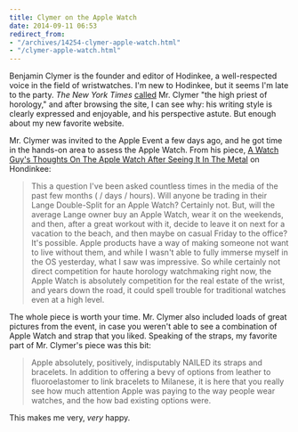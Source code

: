```yaml
---
title: Clymer on the Apple Watch
date: 2014-09-11 06:53
redirect_from:
- "/archives/14254-clymer-apple-watch.html"
- "/clymer-apple-watch.html"
---
```



Benjamin Clymer is the founder and editor of Hodinkee, a well-respected voice in the field of wristwatches. I'm new to Hodinkee, but it seems I'm late to the party. _The New York Times_ [called](http://www.nytimes.com/2013/12/22/fashion/Hodinkee-Wristwatches-Benjamin-Clymer.html) Mr. Clymer "the high priest of horology," and after browsing the site, I can see why: his writing style is clearly expressed and enjoyable, and his perspective astute. But enough about my new favorite website.

Mr. Clymer was invited to the Apple Event a few days ago, and he got time in the hands-on area to assess the Apple Watch.    From his piece, [A Watch Guy's Thoughts On The Apple Watch After Seeing It In The Metal](http://www.hodinkee.com/blog/hodinkee-apple-watch-review) on Hondinkee:

> This a question I've been asked countless times in the media of the past few months ( / days / hours). Will anyone be trading in their Lange Double-Split for an Apple Watch? Certainly not. But, will the average Lange owner buy an Apple Watch, wear it on the weekends, and then, after a great workout with it, decide to leave it on next for a vacation to the beach, and then maybe on casual Friday to the office? It's possible. Apple products have a way of making someone not want to live without them, and while I wasn't able to fully immerse myself in the OS yesterday, what I saw was impressive. So while certainly not direct competition for haute horology watchmaking right now, the Apple Watch is absolutely competition for the real estate of the wrist, and years down the road, it could spell trouble for traditional watches even at a high level.


The whole piece is worth your time. Mr. Clymer also included loads of great pictures from the event, in case you weren't able to see a combination of Apple Watch and strap that you liked. Speaking of the straps, my favorite part of Mr. Clymer's piece was this bit:

> Apple absolutely, positively, indisputably NAILED its straps and bracelets. In addition to offering a bevy of options from leather to fluoroelastomer to link bracelets to Milanese, it is here that you really see how much attention Apple was paying to the way people wear watches, and the how bad existing options were.

This makes me very, _very_ happy.
